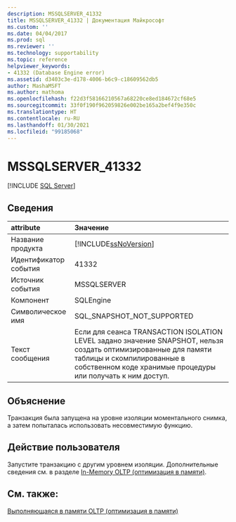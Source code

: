 ```yaml
---
description: MSSQLSERVER_41332
title: MSSQLSERVER_41332 | Документация Майкрософт
ms.custom: ''
ms.date: 04/04/2017
ms.prod: sql
ms.reviewer: ''
ms.technology: supportability
ms.topic: reference
helpviewer_keywords:
- 41332 (Database Engine error)
ms.assetid: d3403c3e-d178-4006-b6c9-c18609562db5
author: MashaMSFT
ms.author: mathoma
ms.openlocfilehash: f22d3f58166210567a68220ce8ed184672cf68e5
ms.sourcegitcommit: 33f0f190f962059826e002be165a2bef4f9e350c
ms.translationtype: HT
ms.contentlocale: ru-RU
ms.lasthandoff: 01/30/2021
ms.locfileid: "99185068"
---
```

# <a name="mssqlserver_41332"></a>MSSQLSERVER_41332
 [!INCLUDE [SQL Server](../../includes/applies-to-version/sqlserver.md)]
  
## <a name="details"></a>Сведения  
  
| attribute | Значение |  
| :-------- | :---- |  
|Название продукта|[!INCLUDE[ssNoVersion](../../includes/ssnoversion-md.md)]|  
|Идентификатор события|41332|  
|Источник события|MSSQLSERVER|  
|Компонент|SQLEngine|  
|Символическое имя|SQL_SNAPSHOT_NOT_SUPPORTED|  
|Текст сообщения|Если для сеанса TRANSACTION ISOLATION LEVEL задано значение SNAPSHOT, нельзя создать оптимизированные для памяти таблицы и скомпилированные в собственном коде хранимые процедуры или получать к ним доступ.|  
  
## <a name="explanation"></a>Объяснение  
Транзакция была запущена на уровне изоляции моментального снимка, а затем попыталась использовать несовместимую функцию.  
  
## <a name="user-action"></a>Действие пользователя  
Запустите транзакцию с другим уровнем изоляции. Дополнительные сведения см. в разделе [In-Memory OLTP (оптимизация в памяти)](~/relational-databases/in-memory-oltp/in-memory-oltp-in-memory-optimization.md).  
  
## <a name="see-also"></a>См. также:  
[Выполняющаяся в памяти OLTP (оптимизация в памяти)](~/relational-databases/in-memory-oltp/in-memory-oltp-in-memory-optimization.md)  
  
